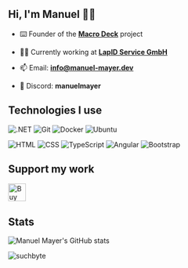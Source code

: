 ## Hi, I'm Manuel 👋🏻

- ⌨️ Founder of the [**Macro Deck**](https://github.com/Macro-Deck-App) project

- 👨‍💻 Currently working at **[LapID Service GmbH](https://www.lapid.de/)**

- 📫 Email: **info@manuel-mayer.dev**

- 💬 Discord: **manuelmayer**

## Technologies I use
![.NET](https://img.shields.io/badge/.net-512bd4?style=for-the-badge&logo=dotnet&logoColor=white)
![Git](https://img.shields.io/badge/Git-f54d27?style=for-the-badge&logo=Git&logoColor=white)
![Docker](https://img.shields.io/badge/docker-0db7ed?style=for-the-badge&logo=docker&logoColor=white)
![Ubuntu](https://img.shields.io/badge/Ubuntu-dd4814?style=for-the-badge&logo=Ubuntu&logoColor=white)

![HTML](https://img.shields.io/badge/html5-e44d26?style=for-the-badge&logo=html5&logoColor=white)
![CSS](https://img.shields.io/badge/css3-0070ba?style=for-the-badge&logo=css3&logoColor=white)
![TypeScript](https://img.shields.io/badge/TypeScript-3178c6?style=for-the-badge&logo=typescript&logoColor=white)
![Angular](https://img.shields.io/badge/Angular-dd0031?style=for-the-badge&logo=Angular&logoColor=white)
![Bootstrap](https://img.shields.io/badge/Bootstrap-702cf4?style=for-the-badge&logo=Bootstrap&logoColor=white)

## Support my work

<a href='https://ko-fi.com/D1D5KXS5B' target='_blank'><img height='42' style='border:0px;height:36px;' src='https://storage.ko-fi.com/cdn/kofi3.png?v=3' border='0' alt='Buy Me a Coffee at ko-fi.com' /></a>

## Stats
![Manuel Mayer's GitHub stats](https://github-readme-stats.vercel.app/api?username=manuelmayer-dev&show_icons=true&theme=transparent)

<p align="left"> <img src="https://komarev.com/ghpvc/?username=suchbyte" alt="suchbyte" /> </p>
